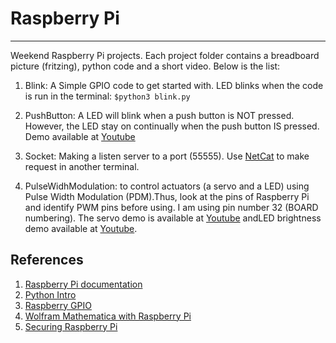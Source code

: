 # Raspberry Pi
---
Weekend Raspberry Pi projects. Each project folder contains a breadboard picture (fritzing), python code and a short video. Below is the list:

1. Blink: A Simple GPIO code to get started with. LED blinks when the code is run in the terminal: `$python3 blink.py` 

2. PushButton: A LED will blink when a push button is NOT pressed. However, the LED stay on continually when the push button IS pressed. Demo available at [Youtube](https://youtu.be/P6J-T9LiKJA)

3. Socket: Making a listen server to a port (55555). Use [NetCat](http://netcat.sourceforge.net/) to make request in another terminal.

4. PulseWidhModulation: 
to control actuators (a servo and a LED) using Pulse Width Modulation (PDM).Thus, look at the pins of Raspberry              Pi and identify PWM pins before using. I am using pin number 32 (BOARD numbering). The servo demo is available at             [Youtube](https://youtu.be/Vz7-1uDE2Uw) andLED brightness demo available at [Youtube](https://youtu.be/hWzTIrhBnXI).

## References

1.  [Raspberry Pi documentation](https://www.raspberrypi.org/documentation/) 
2.  [Python Intro](http://bennuttall.github.io/python-intro/) 
3.  [Raspberry GPIO](https://learn.sparkfun.com/tutorials/raspberry-gpio) 
4.  [Wolfram Mathematica with Raspberry Pi](https://www.wolfram.com/raspberry-pi/) 
5.  [Securing Raspberry Pi](https://www.raspberrypi.org/documentation/configuration/security.md)
